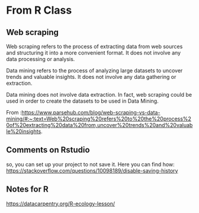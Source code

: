 # From R Class

## Web scraping 
Web scraping refers to the process of extracting data from web sources and structuring it into a more convenient format. It does not involve any data processing or analysis.

Data mining refers to the process of analyzing large datasets to uncover trends and valuable insights. It does not involve any data gathering or extraction.

Data mining does not involve data extraction. In fact, web scraping could be used in order to create the datasets to be used in Data Mining.

From :https://www.parsehub.com/blog/web-scraping-vs-data-mining/#:~:text=Web%20scraping%20refers%20to%20the%20process%20of%20extracting%20data%20from,uncover%20trends%20and%20valuable%20insights.

## Comments on Rstudio
so, you can set up your project to not save it. Here you can find how: https://stackoverflow.com/questions/10098189/disable-saving-history

## Notes for R
https://datacarpentry.org/R-ecology-lesson/

